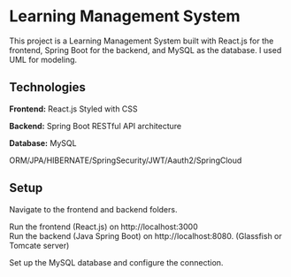 # Learning Management System
This project is a Learning Management System built with React.js for the frontend, Spring Boot for the backend, and MySQL as the database. I used UML for modeling.

## Technologies
  **Frontend:**
   React.js
   Styled with CSS

  **Backend:**
   Spring Boot
   RESTful API architecture

**Database:**
   MySQL
  
  ORM/JPA/HIBERNATE/SpringSecurity/JWT/Aauth2/SpringCloud
## Setup

 Navigate to the frontend and backend folders.

 Run the frontend (React.js) on http://localhost:3000  
 Run the backend (Java Spring Boot) on http://localhost:8080. (Glassfish or Tomcate server)

 Set up the MySQL database and configure the connection.

